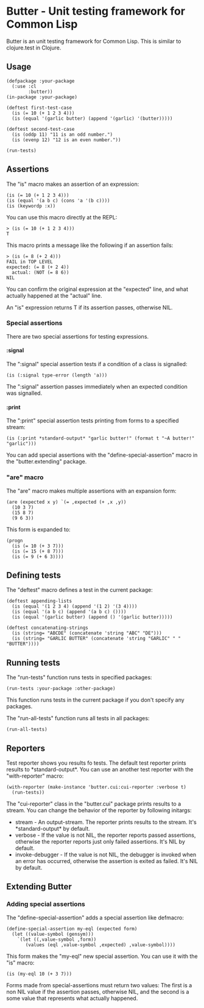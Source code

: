 # Butter - Unit testing framework for Common Lisp

Butter is an unit testing framework for Common Lisp. This is similar to clojure.test in Clojure.

## Usage

    (defpackage :your-package
      (:use :cl
            :butter))
    (in-package :your-package)

    (deftest first-test-case
      (is (= 10 (+ 1 2 3 4)))
      (is (equal '(garlic butter) (append '(garlic) '(butter)))))

    (deftest second-test-case
      (is (oddp 11) "11 is an odd number.")
      (is (evenp 12) "12 is an even number."))

    (run-tests)

## Assertions

The "is" macro makes an assertion of an expression:

    (is (= 10 (+ 1 2 3 4)))
    (is (equal '(a b c) (cons 'a '(b c))))
    (is (keywordp :x))

You can use this macro directly at the REPL:

    > (is (= 10 (+ 1 2 3 4)))
    T

This macro prints a message like the following if an assertion fails:

    > (is (= 8 (+ 2 4)))
    FAIL in TOP LEVEL
    expected: (= 8 (+ 2 4))
      actual: (NOT (= 8 6))
    NIL

You can confirm the original expression at the "expected" line, and what actually happened at the "actual" line.

An "is" expression returns T if its assertion passes, otherwise NIL.

### Special assertions

There are two special assertions for testing expressions.

#### :signal

The ":signal" special assertion tests if a condition of a class is signalled:

    (is (:signal type-error (length 'a)))

The ":signal" assertion passes immediately when an expected condition was signalled.

#### :print

The ":print" special assertion tests printing from forms to a specified stream:

    (is (:print *standard-output* "garlic butter!" (format t "~A butter!" "garlic")))

You can add special assertions with the "define-special-assertion" macro in the "butter.extending" package.

### "are" macro

The "are" macro makes multiple assertions with an expansion form:

    (are (expected x y) `(= ,expected (+ ,x ,y))
      (10 3 7)
      (15 8 7)
      (9 6 3))

This form is expanded to:

    (progn
      (is (= 10 (+ 3 7)))
      (is (= 15 (+ 8 7)))
      (is (= 9 (+ 6 3))))

## Defining tests

The "deftest" macro defines a test in the current package:

    (deftest appending-lists
      (is (equal '(1 2 3 4) (append '(1 2) '(3 4))))
      (is (equal '(a b c) (append '(a b c) ())))
      (is (equal '(garlic butter) (append () '(garlic butter)))))
    
    (deftest concatenating-strings
      (is (string= "ABCDE" (concatenate 'string "ABC" "DE")))
      (is (string= "GARLIC BUTTER" (concatenate 'string "GARLIC" " " "BUTTER"))))

## Running tests

The "run-tests" function runs tests in specified packages:

    (run-tests :your-package :other-package)

This function runs tests in the current package if you don't specify any packages.

The "run-all-tests" function runs all tests in all packages:

    (run-all-tests)

## Reporters

Test reporter shows you results fo tests. The default test reporter prints results to \*standard-output\*. You can use an another test reporter with the "with-reporter" macro:

    (with-reporter (make-instance 'butter.cui:cui-reporter :verbose t)
      (run-tests))

The "cui-reporter" class in the "butter.cui" package prints results to a stream. You can change the behavior of the reporter by following initargs:

  - stream - An output-stream. The reporter prints results to the stream. It's \*standard-output\* by default.
  - verbose - If the value is not NIL, the reporter reports passed assertions, otherwise the reporter reports just only failed assertions. It's NIL by default.
  - invoke-debugger - If the value is not NIL, the debugger is invoked when an error has occurred, otherwise the assertion is exited as failed. It's NIL by default.

## Extending Butter

### Adding special assertions

The "define-special-assertion" adds a special assertion like defmacro:

    (define-special-assertion my-eql (expected form)
      (let ((value-symbol (gensym)))
        `(let ((,value-symbol ,form))
           (values (eql ,value-symbol ,expected) ,value-symbol))))

This form makes the "my-eql" new special assertion. You can use it with the "is" macro:

    (is (my-eql 10 (+ 3 7)))

Forms made from special-assertions must return two values: The first is a non NIL value if the assertion passes, otherwise NIL, and the second is a some value that represents what actually happened.
